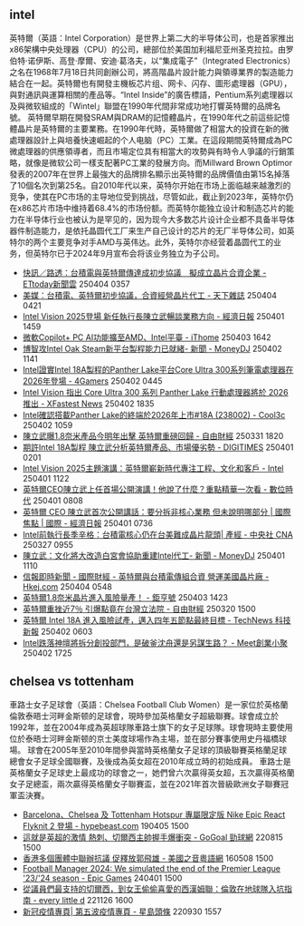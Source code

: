 ## intel

英特爾（英語：Intel Corporation）是世界上第二大的半导体公司，也是首家推出x86架構中央处理器（CPU）的公司，總部位於美国加利福尼亚州圣克拉拉。由罗伯特·诺伊斯、高登·摩爾、安迪·葛洛夫，以“集成電子”（Integrated Electronics）之名在1968年7月18日共同創辦公司，將高階晶片設計能力與領導業界的製造能力結合在一起。英特爾也有開發主機板芯片组、网卡、闪存、圖形處理器（GPU），與對通訊與運算相關的產品等。“Intel Inside”的廣告標語，Pentium系列處理器以及與微软組成的「Wintel」聯盟在1990年代間非常成功地打響英特爾的品牌名號。
英特爾早期在開發SRAM與DRAM的記憶體晶片，在1990年代之前這些記憶體晶片是英特爾的主要業務。在1990年代時，英特爾做了相當大的投資在新的微處理器設計上與培養快速崛起的个人电脑（PC）工業。在這段期間英特爾成為PC微處理器的供應領導者，而且市場定位具有相當大的攻勢與有時令人爭議的行銷策略，就像是微软公司一樣支配著PC工業的發展方向。而Millward Brown Optimor發表的2007年在世界上最強大的品牌排名顯示出英特爾的品牌價值由第15名掉落了10個名次到第25名。自2010年代以来，英特尔开始在市场上面临越来越激烈的竞争，使其在PC市场的主导地位受到挑战，尽管如此，截止到2023年，英特尔仍在x86芯片市场中维持着68.4%的市场份额。而英特尔能独立设计和制造芯片的能力在半导体行业也被认为是罕见的，因为现今大多数芯片设计企业都不具备半导体器件制造能力，是依托晶圆代工厂来生产自己设计的芯片的无厂半导体公司，如英特尔的两个主要竞争对手AMD与英伟达。此外，英特尔亦经营着晶圆代工的业务，但英特尔已于2024年9月宣布会将该业务独立为子公司。
- [快訊／路透：台積電與英特爾傳達成初步協議　擬成立晶片合資企業 - ETtoday新聞雲](https://news.google.com/rss/articles/CBMiXkFVX3lxTE1mNTI0TTBmU2dXNmJ6RzZVOXNMLUhDU29CSVFiVE5sZmU1Wjl3MUFTeGNYM1pocnlGckxObFQ1ckR2NTM3YkhTS0JWc0JZYmFCdFVSY0pCS2FmRE1pWGfSAWhBVV95cUxPcTl2UmE1Z1JWQUlqUkpOVlpJTGhJWEs1WFpaTElFYzBQZThjWGNDdmVXOE5kM2FGdDVsNTVqUlY1TUdhREtiZldEd0xhUW1obU1odmJoZ2phV1Z1SEMtX203Tk5wU3JvYg?oc=5 "快訊／路透：台積電與英特爾傳達成初步協議　擬成立晶片合資企業 - ETtoday新聞雲") 250404 0357
- [美媒：台積電、英特爾初步協議，合資經營晶片代工 - 天下雜誌](https://news.google.com/rss/articles/CBMiTkFVX3lxTE81VDNiNXNnV0NVVjlYbkk3M1pOUkJDYjZFU3BiT1c5bFMwOWRvYzVDOXhaUTV6a3NlcENoTFNnN3Z0c3prWURJUkY3QURKdw?oc=5 "美媒：台積電、英特爾初步協議，合資經營晶片代工 - 天下雜誌") 250404 0421
- [Intel Vision 2025登場 新任執行長陳立武暢談業務方向 - 經濟日報](https://news.google.com/rss/articles/CBMiWkFVX3lxTFBSZGVqQ3pYdnE1MTVYT3hKa3NDT2Zua3V6Y091d3R0Zk1QdGR4S2NlLUdXM2E3eGZlQ1NiallGNFh3Rk53QjBQLXIyQXZDOXRGTXhuNS1WUWstQdIBX0FVX3lxTFB0RmZtZHVUdE9WQ202b1J3dlJXdndrZkZhNS1QOXNkdU1vakpUbGlRMkoxMDIteGUtT3VZU1BzbWlhdWYxTzZ0WmpvT1lBX2J3YUIwQ2Z4eHg1UzRvTURz?oc=5 "Intel Vision 2025登場 新任執行長陳立武暢談業務方向 - 經濟日報") 250401 1459
- [微軟Copilot+ PC AI功能擴至AMD、Intel平臺 - iThome](https://news.google.com/rss/articles/CBMiTkFVX3lxTFBhOVhWbkg4c3lSNWhGSWxHQWVwLVZOeXNDZ1JJZWo0dWFnd3lfbVJaRWVZaXVDMFZ2VzZfX25DMFpYV3o1RWhCQnlsd2ZUQQ?oc=5 "微軟Copilot+ PC AI功能擴至AMD、Intel平臺 - iThome") 250403 1642
- [博智攻Intel Oak Steam新平台製程能力已就緒- 新聞 - MoneyDJ](https://news.google.com/rss/articles/CBMikgFBVV95cUxQT3JKS0xXTjNVa1NERDd6VXRzb2dHcFc2clNNUmRtdEpaNFpjMTRfLUszWVpkWFdOOTB1VHM2V1dtYzFEN0dCSXNyRldqOXJPWnJ4X3pPaE1vMV9QNlEzLWkwZVZnSzUzd2NQQ1RhenZsNzFBdldlWWNGdmdjSnlLS0NOZWktb1N5MUhZMnN2SjBhdw?oc=5 "博智攻Intel Oak Steam新平台製程能力已就緒- 新聞 - MoneyDJ") 250402 1141
- [Intel證實Intel 18A製程的Panther Lake平台Core Ultra 300系列筆電處理器在2026年登場 - 4Gamers](https://news.google.com/rss/articles/CBMimgFBVV95cUxOempxYnBKNjhuNGdqY0R6LWdOckxIN2x6cE4zNUdHY0xhcmJZRnVfUmVfU3pRcjluRVFnN2ZUX0xTX1NQQnpfSGxhc0FLN2ppZ0JmRTQwUmh3cHhGdlhfQ04wSHNMSTVpOFJ5TmVVZVZBVTcxNUVjUUdXa2tkdHJPTzZVWGdPOTQ2WWJZZ1RtWElhSG5HNzIycDBn?oc=5 "Intel證實Intel 18A製程的Panther Lake平台Core Ultra 300系列筆電處理器在2026年登場 - 4Gamers") 250402 0445
- [Intel Vision 指出 Core Ultra 300 系列 Panther Lake 行動處理器將於 2026 推出 - XFastest News](https://news.google.com/rss/articles/CBMijgFBVV95cUxNQ3ZReVR2aUhReUdGWk5wV09fN3BsSjhTSHd6dU5LTWRkQWxDZXZmbnMxd1FXZVdrcE9KSmVmVkplV0V2OWVnNnpxTnRVWUE2TVhXTTdZTXhSQTBzUzFfV1czT0FmeGRud2UwNUotZUZON0o2dURGT2JXS2Rzb1hlM3hzOEdyeFB0TjNtVlln?oc=5 "Intel Vision 指出 Core Ultra 300 系列 Panther Lake 行動處理器將於 2026 推出 - XFastest News") 250402 1835
- [Intel確認搭載Panther Lake的終端於2026年上市#18A (238002) - Cool3c](https://news.google.com/rss/articles/CBMiTkFVX3lxTE15UHhIbjlKQU9lNUtWSGVBWnRYSlczUVpPTWhlMW1RZ1dsVGRuWGFDcjBSZjdfd0IxXzRBeGtOMkJ4UHVuR1JXZWs1MkxHdw?oc=5 "Intel確認搭載Panther Lake的終端於2026年上市#18A (238002) - Cool3c") 250402 1059
- [陳立武曝1.8奈米產品今明年出擊 英特爾重磅回歸 - 自由財經](https://news.google.com/rss/articles/CBMiX0FVX3lxTE9rQ1dXUzF0aUhReXRHWG1FZXA4Mkp3Z1NDV1pUZ0NpSG41YUY2WUp3bEJGNS1ZUWdUcFROV1l3WmljbGY3UTJWUUpSTnl3QngzSEV2WXc4cDN3V002QXpn0gFkQVVfeXFMUDdheUV1R1lzMVNhZklEdmxNMVY0MXc5eFd2RDZ1Xzh4SjJrcXFUT01TNXM2Qk80Tmp0NnNGZU1NSGx2RXVJd2dZLWQyWTNjcmNDdDU2QV9zbEY1ZTlBS18wTGw5aw?oc=5 "陳立武曝1.8奈米產品今明年出擊 英特爾重磅回歸 - 自由財經") 250331 1820
- [期許Intel 18A製程 陳立武分析英特爾產品、市場優劣勢 - DIGITIMES](https://news.google.com/rss/articles/CBMijgFBVV95cUxNY19PMTFTVXBBa203SnoydEpKdnBqb2pwZ2doNnd0UlZBUTQ5bGpnb21MZDc5cGdnOXA4LVlmTk1HQkRoZFMzQkxnaVJxTGdzLW9VQ0MxeVZ4UkNTUE1kYW9oNkUyVDVnMGdFU2NiWmhZT0lZd2xSMWVGMzByWWV1SE9WUTh4VWRjYlA3OUdB?oc=5 "期許Intel 18A製程 陳立武分析英特爾產品、市場優劣勢 - DIGITIMES") 250401 0201
- [Intel Vision 2025主題演講：英特爾嶄新時代專注工程、文化和客戶 - Intel](https://news.google.com/rss/articles/CBMi0AJBVV95cUxPS3lJS1FCNWtMaHBibGlOWU12eUM0dGhNZV9uV1U1WmxIRjhGMVNBZjB3M1ZULUcyNWRjcnRhYzQyalNPWWRDQzhZZkdpRk1oZWZtSHhscXJOQ1RmWXVvczhKODhJVTJTV0ZLTDc4aVJSMm9NOGMxNlFERzBpRGRSNDVNVlhsdE1qczBETlRadERkZm14WHczZ0RtWkc5aVB2X2w5MWI2aEthYzRqZmhzTXlzQlFRVjVmMEgtR0RfdllpN3Vzdy1XeE4zVXdRWklIaEVOeDNGeXEyaEI3MnFBRGNCSXJlNGZpMGFScmFFV294WVdEXzlhellKTkVqb3pGaXVRSG5LWW5Dd2pOZHRyNDFlTFlQRmUtTm9jeDJpbk45Um1LUnpOXzMzTUM0dnhXM0lHYWVqVWR6RHBwZ3p6b3V6ek5fT3dnV0l0YkZsS3E?oc=5 "Intel Vision 2025主題演講：英特爾嶄新時代專注工程、文化和客戶 - Intel") 250401 1122
- [英特爾CEO陳立武上任首場公開演講！他說了什麼？重點精華一次看 - 數位時代](https://news.google.com/rss/articles/CBMiggFBVV95cUxQVlFoVEhNdG1JcXNteWw4ZmZRaWhOSzFmRDhrbGxwTW1IVkRjLWFJYllCdmt3UlFISDlpdHZkbU03djZRaWRINWZuUjR3OHhNellSLTJJNlRNWXEwR0pLclE4TEt5TW1NM2Rjb0NjdEhVd1UxQkU4Yzg0dHZWTkxQbFl3?oc=5 "英特爾CEO陳立武上任首場公開演講！他說了什麼？重點精華一次看 - 數位時代") 250401 0808
- [英特爾 CEO 陳立武首次公開講話：要分拆非核心業務 但未說明哪部分 | 國際焦點 | 國際 - 經濟日報](https://news.google.com/rss/articles/CBMiWkFVX3lxTFBOUWJ0NFNSU04tZDlfeEpCcmdNY0JLbjJ6LUg1Q2VTWVF0OWZrTnlycnVlRlN2blVlV1NWTmllb2tfR2RSdmFhcklkWGhlNlhBMkx3QWM1M3Z5QQ?oc=5 "英特爾 CEO 陳立武首次公開講話：要分拆非核心業務 但未說明哪部分 | 國際焦點 | 國際 - 經濟日報") 250401 0736
- [Intel前執行長季辛格：台積電核心仍在台美難成晶片龍頭| 產經 - 中央社 CNA](https://news.google.com/rss/articles/CBMiXkFVX3lxTFBpZFZPdjRfNzJiejBfVjZ6LVJROWl0d0xUNGlzX05oaDdNWWw0WEZ2WFVBc2RwN3RUYlBUMlVBX3ZaOThEQ1NfbGxHZHg4eEZKRkE0NEcyQ21xWjVoZHc?oc=5 "Intel前執行長季辛格：台積電核心仍在台美難成晶片龍頭| 產經 - 中央社 CNA") 250327 0955
- [陳立武：文化將大改造白宮會協助重建Intel代工- 新聞 - MoneyDJ](https://news.google.com/rss/articles/CBMikgFBVV95cUxPeFJJT3U3RVpFMTRYNlJpblV3bHRNdlM1UW0xbmUyT1RSRGJySE05b3pCRW1RVjJmV3UxUmhGSVZ0YnVod0hDajFvNWV6VEFwQ1BRcl9tNkVjdm5MOXRweVBvR1U4Sk9ETFhZdEFpV25Id045d0VhcG1hRUJNM0llNlZySmhyNDhZcXdic2JGWjBkQQ?oc=5 "陳立武：文化將大改造白宮會協助重建Intel代工- 新聞 - MoneyDJ") 250401 1110
- [信報即時新聞 - 國際財經 - 英特爾與台積電傳組合資 營運美國晶片廠 - Hkej.com](https://news.google.com/rss/articles/CBMiygJBVV95cUxOeEFDTEVjczR5cWVXM0N1bkliOW9rRTlST0pwX3lWMlBHRVM5UzhzM01iaTlpT084bEZVSEY3VERVY3JjbzJHeGlwR2lIVWMzazBiYzdhLXlENllzZkw5R29rRjFsWU5DVTlNN1AwNGdvaER6SnpCTVBmSEJiNE1ucFJnNnVEWlNwOUJUSEJxcjZ2bl8xN19XNmhTeXBOeXY2Y0ZhZ1JxZTRLLTNHdkdjVGw1RVpKZzhFM0lGY0lVTkhBYWdET2FVV2RmVTlxTjEwSV9pQno2RnJlMGk3WkNjZEJtRFo0d2swRWtCZVpBZ0VIRTVIRExZZEctNDNWLXZVWU9VLVJ4dnhNMlFYRlIxTkpHTGJBV0YwR2dUd2xWQ3RsZmZ1ZFVUaGhFS0RKeWpuY2hfNGpYY0FlSzNaVHZFYmd3N3JOU1NHSVE?oc=5 "信報即時新聞 - 國際財經 - 英特爾與台積電傳組合資 營運美國晶片廠 - Hkej.com") 250404 0548
- [英特爾1.8奈米晶片進入風險量產！ - 鉅亨號](https://news.google.com/rss/articles/CBMiSEFVX3lxTE4xeWhwbU5MVEJfSG1ZNWNwUFJWbUNSbGE2amk5bTR5ZnNNY1pORzdrSWtyRGphSTItZG1VQW5WdGFWa3ZpVW1HVA?oc=5 "英特爾1.8奈米晶片進入風險量產！ - 鉅亨號") 250403 1423
- [英特爾重挫近7％ 引爆點竟在台灣立法院 - 自由財經](https://news.google.com/rss/articles/CBMiX0FVX3lxTE9IdkkxMUFkSFR6MFpNQzl0bXl4WTZtY0F5RFRxUWxzZkRzRDVzd3N6ZDlmWTU2LVBJTlRoMFlDX19sUU9DQV96eDc2RWJXbzdoX2V5a0NOQzNkYWVsQ3dV0gFkQVVfeXFMTk1JaG5BenhlVHQwUTFyRURDc0dhWVFVMDVxN0xMa2hhWkhSNTg3cml0UFNnbmkwNnpkQUl4VXk0V0tQV2g3R2dJa2xVQ0dwSmh3T3BFSlh0bThZX1lHQlZKUXRxag?oc=5 "英特爾重挫近7％ 引爆點竟在台灣立法院 - 自由財經") 250320 1500
- [英特爾 Intel 18A 進入風險試產，邁入四年五節點最終目標 - TechNews 科技新報](https://news.google.com/rss/articles/CBMilAFBVV95cUxNRGluSGNPRi1oR2pNZWpCa3hvdXd1OU1mWXZPRTFpWHJCcVI3OGthMXdmSHUzamVuWWVhemZyUlVMeWEyXzNzWXRwNWVzempvalBSb2U4S3I2NVI0VUdPdFktT1R3ekVTVkRmZjZ0Ym4ycU41ZDlQYzBwUHM2M0dxS045N1h1YVhJUDJ0bDA3SklCX1At?oc=5 "英特爾 Intel 18A 進入風險試產，邁入四年五節點最終目標 - TechNews 科技新報") 250402 0603
- [Intel跌落神壇將拆分創投部門，是破釜沈舟還是另謀生路？ - Meet創業小聚](https://news.google.com/rss/articles/CBMiWEFVX3lxTE9DWHNmSi15Z0xWSi05T2d2QWFCYVBEM1lnVElENXFmQlFTZ2lEa2l3Q1pkSlFYNjVmUS1sYlY4MGZkN0RpbW1OZlJabGJNYUdYTUxjQ1o5RnY?oc=5 "Intel跌落神壇將拆分創投部門，是破釜沈舟還是另謀生路？ - Meet創業小聚") 250402 1725

## chelsea vs tottenham

車路士女子足球會（英語：Chelsea Football Club Women）是一家位於英格蘭倫敦泰晤士河畔金斯顿的足球會，現時參加英格蘭女子超級聯賽。球會成立於1992年，並在2004年成為英超球隊車路士旗下的女子足球隊。球會現時主要使用位於泰晤士河畔金斯顿的京士美度球場作為主場，並在部分賽事使用史丹福橋球場。
球會在2005年至2010年間參與當時英格蘭女子足球的頂級聯賽英格蘭足球總會女子足球全國聯賽，及後成為英女超在2010年成立時的初始成員。
車路士是英格蘭女子足球史上最成功的球會之一，她們曾六次贏得英女超，五次贏得英格蘭女子足總盃，兩次贏得英格蘭女子聯賽盃，並在2021年首次晉級歐洲女子聯賽冠軍盃決賽。
- [Barcelona、Chelsea 及 Tottenham Hotspur 專屬限定版 Nike Epic React Flyknit 2 登場 - hypebeast.com](https://news.google.com/rss/articles/CBMimAFBVV95cUxOZjB3SjJSVnVrMElVbVRJU0xUZWxVTWhVVGpnbEh4NWhmTnJiXzZWU2Fici1TV3lVMk4wM1FCRzFyUHlsMk1vQ1ZXbk5VT2NBcGo4VHlienhWN0l6ZlBWYkJzaFg1OUEwekRIWEpuTWZWWDg2SUM2TE5falhNeW85MEJyd2tkRzNFQTNTSXd2X2xRYXIzYXV6Zw?oc=5 "Barcelona、Chelsea 及 Tottenham Hotspur 專屬限定版 Nike Epic React Flyknit 2 登場 - hypebeast.com") 190405 1500
- [這就是英超的激情 熱刺、切爾西主帥握手爆衝突 - GoGoal 勁球網](https://news.google.com/rss/articles/CBMiS0FVX3lxTE5KUEdNZGRSbkRWREpEZG5LOGVrVVZLLVFhR21uNFpnSXJMVWMtOFhybjFOdlN3RE8xZDRlZUdJTGRkU0xDNmwyN1NUcw?oc=5 "這就是英超的激情 熱刺、切爾西主帥握手爆衝突 - GoGoal 勁球網") 220815 1500
- [香港多個團體中聯辦抗議 促釋放郭飛雄 - 美國之音粵語網](https://news.google.com/rss/articles/CBMiWkFVX3lxTE5wMzF1bElLNDdTNlpuQlVXaUE5bnJMdGdZZXR2Nm5wS0ZXbnJ0WTdGX2hqeUVPUDlmSVZhaVB3WmQxMUxzelR1V0R2M2xDSzMzbWF4YlRlR2Exd9IBWEFVX3lxTE1fQVljWkR3Sm9vU18zN3hTdUpqVnk2cHdKd2pJaGRSR0RkeWxoa2JsNk85UVZUOGI1dy1iRHd4MnlVX000N3BZV05pbDVITUpKQW1tMmtVTnI?oc=5 "香港多個團體中聯辦抗議 促釋放郭飛雄 - 美國之音粵語網") 160508 1500
- [Football Manager 2024: We simulated the end of the Premier League '23/'24 season - Epic Games](https://news.google.com/rss/articles/CBMiugFBVV95cUxOM0V1UXRfcmw4YTBRSFF1ZHloR0t2TWMxQ2d1NGNBTENJTVpUa0h0X1d2aXVKRU40TWlHMzMwUHdZYU9MdVBrM0NaSEVMS0E5dmhiQlRJY2ZIaEdTY1Bldkd6TzRWUEJ4bF9FeUYtSVdYd05jTmZvNnlSMFpqRHBKTlI3ek9uU2ktUWhleDFOcFBnT25BOEd6dzllZVZkNFpCQjVGdjJ6OTBFcWdmRzBCRjRVVllYWGozQ0E?oc=5 "Football Manager 2024: We simulated the end of the Premier League '23/'24 season - Epic Games") 240401 1500
- [從議員們最支持的切爾西，到女王偷偷喜愛的西漢姆聯：倫敦在地球隊入坑指南 - every little d](https://news.google.com/rss/articles/CBMiUEFVX3lxTE5SVXFFVzFCOUlLX0t2Xy14dWtZVnRFZldlRWdyYVFqRHV3cHQxV0VDaUJfaHc1ODZWM05WX2w5Wlc1WkgzMzMxXzlhdUpGdzRk?oc=5 "從議員們最支持的切爾西，到女王偷偷喜愛的西漢姆聯：倫敦在地球隊入坑指南 - every little d") 221126 1600
- [新冠疫情專頁| 第五波疫情專頁 - 星島頭條](https://news.google.com/rss/articles/CBMicEFVX3lxTFAzMUIxdXJPMmU3eGZGd0tsMW5rYU9iQVNzZXE1M296Wjd1QXliOHJFSG50cGZQemdkUV9jNXRuNVVqYkNnZEwzcGhLUzVWNDVLblVWeGFaNmhMdTItMlJGODFwM3dCSGE3M295WGJ5cS0?oc=5 "新冠疫情專頁| 第五波疫情專頁 - 星島頭條") 220930 1557

